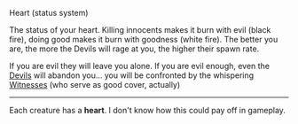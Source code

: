 Heart (status system)

The status of your heart. Killing innocents makes it burn with evil (black fire), doing good makes it burn with goodness (white fire). The better you are, the more the Devils will rage at you, the higher their spawn rate.

If you are evil they will leave you alone. If you are evil enough, even the [Devils](/p/a22030bec1ff40e587d2146fb95be185) will abandon you… you will be confronted by the whispering [Witnesses](/p/71f7bbe694b74dde9a39c628cfc1e9ff) (who serve as good cover, actually)

***

Each creature has a **heart**. I don't know how this could pay off in gameplay.
